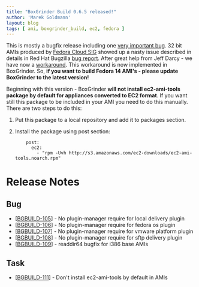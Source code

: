 ```yaml
---
title: "BoxGrinder Build 0.6.5 released!"
author: 'Marek Goldmann'
layout: blog
tags: [ ami, boxgrinder_build, ec2, fedora ]
---
```



This
is mostly a bugfix release including one
[very important bug](https://jira.jboss.org/browse/BGBUILD-109). 32
bit AMIs produced by
[Fedora Cloud SIG](http://fedoraproject.org/wiki/Cloud_SIG) showed
up a nasty issue described in details in Red Hat Bugzilla
[bug report](https://bugzilla.redhat.com/show_bug.cgi?id=651861).
After great help from Jeff Darcy - we have now a
[workaround](https://bugzilla.redhat.com/show_bug.cgi?id=651861#c39).
This workaround is now implemented in BoxGrinder. So,
**if you want to build Fedora 14 AMI's - please update BoxGrinder to the latest version!**

Beginning with this version - BoxGrinder
**will not install ec2-ami-tools package by default for appliances converted to EC2 format**.
If you want still this package to be included in your AMI you need
to do this manually. There are two steps to do this:

1.  Put this package to a local repository and add it to packages
    section.
2.  Install the package using post section:

            post:
              ec2:
                - "rpm -Uvh http://s3.amazonaws.com/ec2-downloads/ec2-ami-tools.noarch.rpm"



# Release Notes

## Bug

-   [[BGBUILD-105](https://jira.jboss.org/browse/BGBUILD-105)] - No
    plugin-manager require for local delivery plugin
-   [[BGBUILD-106](https://jira.jboss.org/browse/BGBUILD-106)] - No
    plugin-manager require for fedora os plugin
-   [[BGBUILD-107](https://jira.jboss.org/browse/BGBUILD-107)] - No
    plugin-manager require for vmware platform plugin
-   [[BGBUILD-108](https://jira.jboss.org/browse/BGBUILD-108)] - No
    plugin-manager require for sftp delivery plugin
-   [[BGBUILD-109](https://jira.jboss.org/browse/BGBUILD-109)] -
    readdir64 bugfix for i386 base AMIs

## Task

-   [[BGBUILD-111](https://jira.jboss.org/browse/BGBUILD-111)] -
    Don't install ec2-ami-tools by default in AMIs
